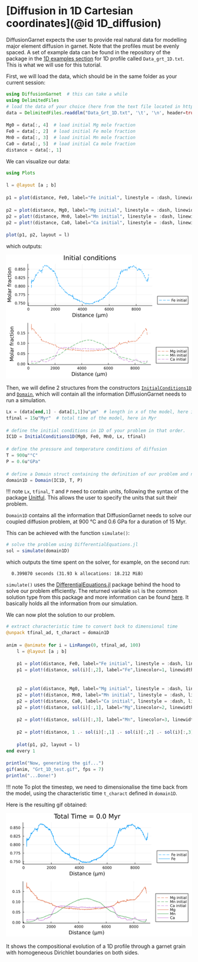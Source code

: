 # [Diffusion in 1D Cartesian coordinates](@id 1D_diffusion)

DiffusionGarnet expects the user to provide real natural data for modelling major element diffusion in garnet. Note that the profiles must be evenly spaced. A set of example data can be found in the repository of the package in the [1D examples section](https://github.com/Iddingsite/DiffusionGarnet.jl/tree/main/examples/1D) for 1D profile called `Data_grt_1D.txt`.
This is what we will use for this tutorial.

First, we will load the data, which should be in the same folder as your current session:

```julia
using DiffusionGarnet  # this can take a while
using DelimitedFiles
# load the data of your choice (here from the text file located in https://github.com/Iddingsite/DiffusionGarnet.jl/tree/main/examples/1D, place it in the same folder as where you are running the code)
data = DelimitedFiles.readdlm("Data_Grt_1D.txt", '\t', '\n', header=true)[1]

Mg0 = data[:, 4]  # load initial Mg mole fraction
Fe0 = data[:, 2]  # load initial Fe mole fraction
Mn0 = data[:, 3]  # load initial Mn mole fraction
Ca0 = data[:, 5]  # load initial Ca mole fraction
distance = data[:, 1]
```

We can visualize our data:

```julia
using Plots

l = @layout [a ; b]

p1 = plot(distance, Fe0, label="Fe initial", linestyle = :dash, linewidth=1, dpi=200, title = "Initial conditions", legend=:outerbottomright, linecolor=1,xlabel = "Distance (µm)", ylabel="Molar fraction")

p2 = plot(distance, Mg0, label="Mg initial", linestyle = :dash, linewidth=1, dpi=200,legend=:outerbottomright,linecolor=2,xlabel = "Distance (µm)")
p2 = plot!(distance, Mn0, label="Mn initial", linestyle = :dash, linewidth=1, linecolor=3)
p2 = plot!(distance, Ca0, label="Ca initial", linestyle = :dash, linewidth=1, linecolor=4, ylabel="Molar fraction")

plot(p1, p2, layout = l)
```

which outputs:

![Initial conditions.](./assets/img/1D_IC.png)

Then, we will define 2 structures from the constructors [`InitialConditions1D`](https://iddingsite.github.io/DiffusionGarnet.jl/dev/reference/#DiffusionGarnet.InitialConditions1D-Tuple{AbstractVector{%3C:Real},%20AbstractVector{%3C:Real},%20AbstractVector{%3C:Real},%20Union{Quantity{T,%20%F0%9D%90%8B,%20U},%20Level{L,%20S,%20Quantity{T,%20%F0%9D%90%8B,%20U}}%20where%20{L,%20S}}%20where%20{T,%20U},%20Union{Quantity{T,%20%F0%9D%90%93,%20U},%20Level{L,%20S,%20Quantity{T,%20%F0%9D%90%93,%20U}}%20where%20{L,%20S}}%20where%20{T,%20U}}) and [`Domain`](https://iddingsite.github.io/DiffusionGarnet.jl/dev/reference/#DiffusionGarnet.Domain), which will contain all the information DiffusionGarnet needs to run a simulation.

```julia
Lx = (data[end,1] - data[1,1])u"µm"  # length in x of the model, here in µm
tfinal = 15u"Myr"  # total time of the model, here in Myr

# define the initial conditions in 1D of your problem in that order.
IC1D = InitialConditions1D(Mg0, Fe0, Mn0, Lx, tfinal)

# define the pressure and temperature conditions of diffusion
T = 900u"°C"
P = 0.6u"GPa"

# define a Domain struct containing the definition of our problem and nondimensionalised variables
domain1D = Domain(IC1D, T, P)
```

!!! note
    `Lx`, `tfinal`, `T` and `P` need to contain units, following the syntax of the package [Unitful](https://painterqubits.github.io/Unitful.jl/stable/). This allows the user to specify the units that suit their problem.

`Domain1D` contains all the information that DiffusionGarnet needs to solve our coupled diffusion problem, at 900 °C and 0.6 GPa for a duration of 15 Myr.

This can be achieved with the function `simulate()`:
```julia
# solve the problem using DifferentialEquations.jl
sol = simulate(domain1D)
```

which outputs the time spent on the solver, for example, on the second run:

```
  0.399870 seconds (31.93 k allocations: 18.212 MiB)
```

`simulate()` uses the [DifferentialEquations.jl](https://docs.sciml.ai/DiffEqDocs/stable/) package behind the hood to solve our problem efficiently. The returned variable `sol` is the common solution type from this package and more information can be found [here](https://docs.sciml.ai/DiffEqDocs/stable/basics/solution/). It basically holds all the information from our simulation.

We can now plot the solution to our problem.

```julia
# extract characteristic time to convert back to dimensional time
@unpack tfinal_ad, t_charact = domain1D

anim = @animate for i = LinRange(0, tfinal_ad, 100)
    l = @layout [a ; b]

    p1 = plot(distance, Fe0, label="Fe initial", linestyle = :dash, linewidth=1, dpi=200, title = "Timestep = $(round(((i)* t_charact);digits=2)) Ma", legend=:outerbottomright, linecolor=1,xlabel = "Distance (µm)")
    p1 = plot!(distance, sol(i)[:,2], label="Fe",linecolor=1, linewidth=1)


    p2 = plot(distance, Mg0, label="Mg initial", linestyle = :dash, linewidth=1, dpi=200,legend=:outerbottomright,linecolor=2,xlabel = "Distance (µm)")
    p2 = plot!(distance, Mn0, label="Mn initial", linestyle = :dash, linewidth=1, linecolor=3)
    p2 = plot!(distance, Ca0, label="Ca initial", linestyle = :dash, linewidth=1, linecolor=4)
    p2 = plot!(distance, sol(i)[:,1], label="Mg",linecolor=2, linewidth=1)

    p2 = plot!(distance, sol(i)[:,3], label="Mn", linecolor=3, linewidth=1)

    p2 = plot!(distance, 1 .- sol(i)[:,1] .- sol(i)[:,2] .- sol(i)[:,3], label="Ca", linecolor=4, linewidth=1)

    plot(p1, p2, layout = l)
end every 1

println("Now, generating the gif...")
gif(anim, "Grt_1D_test.gif", fps = 7)
println("...Done!")
```

!!! note
    To plot the timestep, we need to dimensionalise the time back from the model, using the characteristic time `t_charact` defined in `domain1D`.


Here is the resulting gif obtained:

![1D diffusion profil of a garnet](./assets/img/Grt_1D.gif)

It shows the compositional evolution of a 1D profile through a garnet grain with homogeneous Dirichlet boundaries on both sides.